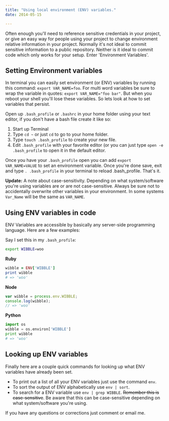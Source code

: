 ```yaml
---
title: "Using local environment (ENV) variables."
date: 2014-05-15

---
```


Often enough you'll need to reference sensitive credentials in your project, or give an easy way for people using your project to change environment relative information in your project. Normally it's not ideal to commit sensitive information to a public repository. Neither is it ideal to commit code which only works for your setup. Enter 'Environment Variables'.

## Setting Environment variables

In terminal you can easily set environment (or ENV) variables by running this command: `export VAR_NAME=foo`. For multi word variables be sure to wrap the variable in quotes: `export VAR_NAME="foo bar"`. But when you reboot your shell you'll lose these variables. So lets look at how to set variables that persist.

Open up `.bash_profile` or `.bashrc` in your home folder using your text editor, if you don't have a bash file create it like so:

1. Start up Terminal
2. Type `cd ~` or just `cd` to go to your home folder.
3. Type `touch .bash_profile` to create your new file.
4. Edit `.bash_profile` with your favorite editor (or you can just type `open -e .bash_profile` to open it in the default editor.

Once you have your `.bash_profile` open you can add `export VAR_NAME=VALUE` to set an environment variable. Once you're done save, exit and type `. .bash_profile` in your terminal to reload .bash_profile. That's it.

**Update:** A note about case-sensitivity. Depending on what system/software you're using variables are or are not case-sensitive. Always be sure not to accidentally overwrite other variables in your environment. In some systems `Var_Name` will be the same as `VAR_NAME`.

## Using ENV variables in code

ENV Variables are accessible by basically any server-side programming language. Here are a few examples:

Say I set this in my `.bash_profile`:

```bash
export WIBBLE=woo
```

**Ruby**

```ruby
wibble = ENV['WIBBLE']
print wibble
# => 'woo'
```

**Node**

```js
var wibble = process.env.WIBBLE;
console.log(wibble);
// => 'woo'
```

**Python**

```python
import os
wibble = os.environ['WIBBLE']
print wibble
# => 'woo'
```

## Looking up ENV variables

Finally here are a couple quick commands for looking up what ENV variables have already been set.

- To print out a list of all your ENV variables just use the command `env`.
- To sort the output of ENV alphabetically use `env | sort`.
- To search for a ENV variable use `env | grep WIBBLE`. ~~Remember this is case-sensitive~~. Be aware that this can be case-sensitive depending on what system/software you're using.

If you have any questions or corrections just comment or email me.
